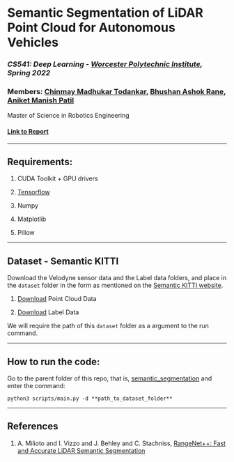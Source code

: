 # Semantic Segmentation of LiDAR Point Cloud for Autonomous Vehicles

### *CS541: Deep Learning - [Worcester Polytechnic Institute](https://www.wpi.edu/), Spring 2022*

### Members: [Chinmay Madhukar Todankar](https://github.com/chinmaytodankar), [Bhushan Ashok Rane](https://github.com/ranebhushan), [Aniket Manish Patil](https://github.com/aniketmpatil)

Master of Science in Robotics Engineering

#### [Link to Report](./CS541_Group7_Final_Project_Report.pdf)

--------------------------------------------------------------

## Requirements:

1. CUDA Toolkit + GPU drivers

2. [Tensorflow](https://www.tensorflow.org/install)

3. Numpy

4. Matplotlib

5. Pillow

--------------------------------------------------------------

## Dataset - Semantic KITTI

Download the Velodyne sensor data and the Label data folders, and place in the `dataset` folder in the form as mentioned on the [Semantic KITTI website](http://www.semantic-kitti.org/dataset.html#overview).

1. [Download](http://www.cvlibs.net/download.php?file=data_odometry_velodyne.zip) Point Cloud Data

2. [Download](http://www.semantic-kitti.org/assets/data_odometry_labels.zip) Label Data

We will require the path of this `dataset` folder as a argument to the run command.

--------------------------------------------------------------

## How to run the code:

Go to the parent folder of this repo, that is, [semantic_segmentation](.) and enter the command:
  ```
  python3 scripts/main.py -d **path_to_dataset_folder**
  ```

----------------------
## References
1. A. Milioto and I. Vizzo and J. Behley and C. Stachniss, [RangeNet++: Fast and Accurate LiDAR Semantic Segmentation](http://www.ipb.uni-bonn.de/wp-content/papercite-data/pdf/milioto2019iros.pdf)
